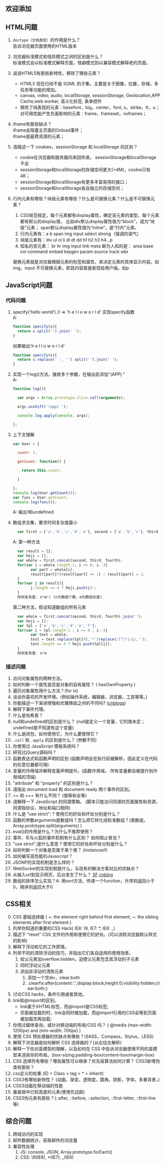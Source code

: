 **欢迎添加**
------

## HTML问题 ##
1. `doctype（文档类型）`的作用是什么？
      <br/>告诉浏览器页面使用的HTML版本
2. 浏览器标准模式和怪异模式之间的区别是什么？
      <br/>标准模式会以标准模式解释页面，怪癖模式则以兼容模式解释老的页面。
3. 说说HTML5有那些新特性，移除了哪些元素？
      * HTML5 现在已经不是 SGML 的子集，主要是关于图像，位置，存储，多任务等功能的增加。
      * canvas, video, audio, localStorage, sessionStorage, Geolocation,APP Cache,web worker, 语义化标签, 表单控件
      * 移除了纯表现的元素：basefont，big，center，font, s，strike，tt，u；对可用性能产生负面影响的元素：frame，frameset，noframes；
4. iframe有那些缺点？
      <br/>iframe会阻塞主页面的Onload事件；
      <br/>iframe是最费资源的元素；
5. 请描述一下 cookies，sessionStorage 和 localStorage 的区别？
      * cookie在浏览器和服务器间来回传递。 sessionStorage和localStorage不会
      * sessionStorage和localStorage的存储空间更大(>4M)，cookie只有4K；
      * sessionStorage和localStorage有更多丰富易用的接口；
      * sessionStorage和localStorage各自独立的存储空间；
6. 行内元素有哪些？块级元素有哪些？什么是可替换元素？什么是不可替换元素？
      1. CSS规范规定，每个元素都有display属性，确定该元素的类型，每个元素都有默认的display值， 比如div默认display属性值为“block”，成为“块级”元素； span默认display属性值为“inline”，是“行内”元素。
      2. 行内元素有：a b span img input select strong（强调的语气）
      3. 块级元素有：div ul ol li dl dt dd h1 h2 h3 h4…p
      4. 知名的空元素： br hr img input link meta 鲜为人知的是： area base col command embed keygen param source track wbr
  
      替换元素就是浏览器根据元素的标签和属性，来决定元素的具体显示内容。如img，input
      不可替换元素，即其内容直接表现给用户端。如p

## JavaScript问题 ##
### 代码问题 ###
1. specify('hello world') // => 'h e l l o   w o r l d' 实现specify函数
   <br/>A: 
    ````javascript
    function specify(s){
      return s.split('').join(' ');
    }
    ````
   如果输出'h e l l o w o r l d'
   
    ````javascript
    function specify(s){
      return s.replace(' ', '').split('').join(' ');
    }
    ````

2. 实现一个log()方法，接收多个参数，在输出前添加"(APP) "
   <br/>A: 
    ````javascript
    function log(){

      var args = Array.prototype.slice.call(arguments);

      args.unshift('(app) ');

      console.log.apply(console, args);

    };
    ````
    
3. 上下文理解
    ````javascript
    var User = {

      count: 1,

      getCount: function() {

        return this.count;

      }

    };
    console.log(User.getCount());
    var func = User.getCount;
    console.log(func());
    ````
   A: 输出1和undefined

4. 数组求合集，要求时间复杂度最小
    ````javascript
      var first = ['a','b','c','d','e'], second = ['a','b','c'], third = ['c','d','e'], fourth = ['d','e','f'] 
    ````
   A: 第一种方法
    ````javascript
      var result = {};
      var heji = [];
      var whole = first.concat(second, third, fourth);
      for(var i = whole.length-1; i >= 0; i--){
            var part = whole[i];
            result[part]?(result[part] += 1) : result[part] = 1;
      }
      for(var j in result){
            j.length == 4 ? heji.push(j):;
      }
      时间复杂度: n*m*2 (n为数组个数，m为数组长度)
    ````
      第二种方法，假设知道数组的所有元素
    ````javascript
      var whole = first.concat(second, third, fourth).join('');
      var heji = [];
      var tpl = ['a','b','c','d','e','f'];
      for(var i = tpl.length-1 ; i >= 0 ; i--){
            var test = whole;
            test = test.replace(tpl[0],'*')replace(/[^\*]/gi,'');
            test.length == 4 ? heji.push(tpl[i]);
      }
      时间复杂度: n*m
    ````

### 描述问题
1. 访问对象属性的两种方法。 
2. 如何判断一个属性是否是对象的自有属性？ ( hasOwnProperty )
3. 遍历对象属性用什么方法？(for in)
4. 谈谈你喜欢的开发环境。(例如操作系统，编辑器，浏览器，工具等等。)
5. 你能描述一下渐进增强和优雅降级之间的不同吗? ([cnblogs](http://www.cnblogs.com/mofish/p/3822879.html))
6. 解释下事件代理。
7. 什么是哈希表？
8. null和undefined的区别是什么？ (null是定义一个变量，它的值未定；undefined是不知道有这个变量)
9. 什么是闭包，如何使用它，为什么要使用它？
10. `.call` 和 `.apply` 的区别是什么？ (参数不同)
11. 你使用过 JavaScript 模板系统吗？
12. 研究过jQuery源码吗？
13. 函数表达式和函数声明的区别 (函数声明会在执行前被解析，因此定义在代码的任意位置都可用)
14. 变量的作用域并解释变量声明提升。(函数作用域。 所有变量都会被提升到作用域的顶端)
15. "attribute" 和 "property" 的区别是什么？
16. 请指出 document load 和 document ready 两个事件的区别。
17. == 和 === 有什么不同？ (值等和全等)
18. 请解释一下 JavaScript 的同源策略。 (脚本只能访问同源的页面属性和资源，同源指协议，地址和端口相同)
19. 什么是 "use strict"; ? 使用它的好处和坏处分别是什么？
20. 函数的参数arguments是数组吗？怎么把它转化成标准数组？(类数组， Array.prototype.split(arguments) )
21. eval()的作用是什么？为什么不推荐使用？
22. 事件、IE与火狐的事件机制有什么区别？ 如何阻止冒泡？
23. "use strict";是什么意思 ? 使用它的好处和坏处分别是什么？
24. 如何判断一个对象是否属于某个类？ (instanceof)
25. 如何编写高性能的Javascript？
26. JSONP的实现机制是怎么样的？
27. WebSocket的实现机制是什么，与现有的解决方案对比的优缺点？
28. 从输入url到显示网页，后台发生了什么？   [SF](http://sfau.lt/bNcdAd) [cnblog](http://www.cnblogs.com/rollenholt/archive/2012/03/23/2414345.html)
29. 数组的排序怎么实现？A: 用sort方法，传递一个function，升序则返回小于0，降序则返回大于0

## CSS相关
0. CSS 基础选择器 ( +: the element right behind first element; ~: the sibling elements after first element )
1. 列举你知道的重要的CSS Hack( IE8: \9, IE7: *, IE6: _)
1. 描述下 “reset” CSS 文件的作用和使用它的好处。(可以消除浏览器默认样式的影响)
2. 解释下浮动和它的工作原理。
3. 列举不同的清除浮动的技巧，并指出它们各自适用的使用场景。
    1. 给父元素加overflow:hidden，迫使父元素包含其浮动的子元素
    2. 同时浮动父元素
    3. 添加非浮动的清除元素
        1. 添加一个空div，clear:both
        2. .clearfix:after{content:'.';display:block;height:0;visibility:hidden;clear:both;}
4. 讨论CSS hacks，条件引用或者其他。
5. link和@import的区别。
      * link属于XHTML标签，而@import是CSS标签;
      * 页面被加载的时，link会同时被加载，而@import引用的CSS会等到页面被加载完再加载;
6. 你用过媒体查询，或针对移动端的布局/CSS 吗？ (  @media (max-width: 1200px) and (min-width: 700px)  )
7. 使用 CSS 预处理器的优缺点有哪些？(SASS，Compass，Stylus，LESS) 
8. 解释下浏览器是如何解析 CSS 选择器的？(从右往左解析)
9. 解释一下你对盒模型的理解，以及如何在 CSS 中告诉浏览器使用不同的盒模型来渲染你的布局。(box-sizing:padding-box/content-box/margin-box)
10. CSS 选择符有哪些？哪些属性可以继承？优先级算法如何计算？ CSS3新增伪类有那些？
12. css定义的权重 (ID > Class > tag > * > inherit)
11. CSS3有哪些新特性？ (动画，渐变，透明度，圆角，阴影，字体，多重背景，)
13. CSS3动画在移动端的性能
14. 垂直居中已知高度的元素(使用负边距)
15. CSS3伪元素有那些？(::after, ::before, ::selection, ::first-letter, ::first-line等)

## 综合问题
1. 跨域访问的实现
2. 邮件数据统计，获取邮件的浏览量
3. 兼容性处理
    1. JS: console, JSON, Array.prototype.forEach()
    2. CSS: \9(IE8), *(IE7), _(IE6)
